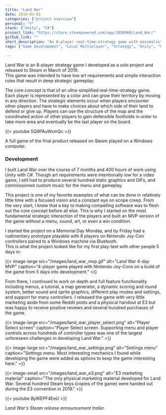 ```yaml
---
title: "Land War"
date: 2019-03-01
categories: ["project overview"]
personal: "Y"
stack: ["Unity", "C#"]
project_link: "https://store.steampowered.com/app/1030960/Land_War/"
github_link: ""
short_description: "An 8-player real-time-strategy game with minimalistic art and deep strategic gameplay."
tags: ["Game Development", "Local Multiplayer", "Strategy", "Unity", "C#", "Indie Games", "Procedural Generation", "Video Games", "System Design", "Multiplayer"]

---
```


Land War is an 8-player strategy game I developed as a solo project and released to Steam in March of 2019.  
This game was intended to have low art requirements and simple interaction rules that result in deep strategic gameplay.

The core concept is that of an ultra-simplified real-time-strategy game. Each player is represented by a color and can grow their territory by moving in any direction. The strategic elements occur when players encounter other players and have to make choices about which side of their land to defend or give up. Players can use the structure of the map and the coordinated action of other players to gain defensible footholds in order to take more area and eventually be the last player on the board.

{{< youtube 5Q8PAuWcmQc >}}

A full game of the final product released on Steam played on a Windows computer.

### Development

I built Land War over the course of 7 months and 400 hours of work using Unity with C#. Though art requirements were intentionally low for a video game, I still had to produce several hundred static graphics and GIFs, and commissioned custom music for the menu and gameplay.

This project is one of my favorite examples of what can be done in relatively little time with a focused vision and a constant eye on scope creep. From the very start, I knew that a key to making compelling software was to flesh out the core concept before all else. This is why I started on the most fundamental strategic interaction of the players and built an MVP version of the game without a menu, sound, art, or even a win condition.

I started the project on a Memorial Day Monday, and by Friday had a rudimentary prototype playable with 8 players on Nintendo Joy-Con controllers paired to a Windows machine via Bluetooth.  
This is what the project looked like for my first play-test with other people 5 days in:

{{< image-large
    src="/images/land_war_mvp.gif"
    alt="Land War 4-day MVP"
    caption="4-player game played with Nintendo Joy-Cons on a build of the game from 5 days into development." >}}

From there, I continued to work on depth and full feature functionality including menus, a tutorial, a map generator, a dynamic scoring and round system, better sound and sprite graphics, different play modes and settings, and support for many controllers. I released the game with very little marketing aside from some Reddit posts and a physical handout at E3 but was happy to receive positive reviews and several hundred purchases of the game.

{{< image-large
    src="/images/land_war_player_select.png"
    alt="Player Select screen"
    caption="Player Select screen. Supporting menu and player controls across hundreds of controller types was one of the largest unforeseen challenges in developing Land War." >}}

{{< image-large
    src="/images/land_war_settings.png"
    alt="Settings menu"
    caption="Settings menu. Most interesting mechanics I found while developing the game were added as options to keep the game interesting here." >}}

{{< image-small
    src="/images/land_war_e3.png"
    alt="E3 marketing material"
    caption="The only physical marketing material developed for Land War. Several hundred Steam keys (copies of the game) were handed out during the E3 convention in 2019." >}}

{{< youtube BylKEPF4EeU >}}

_Land War's Steam release announcement trailer._
